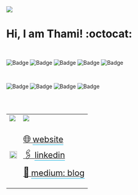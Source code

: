 <img src="./assets/img/git.gif">

# Hi, I am Thami! :octocat:

<br>

![Badge](https://img.shields.io/badge/pronouns-ela_/_she_/_zij-8f2d56)
![Badge](https://img.shields.io/badge/hobby-triathlon-4e148c)
![Badge](https://img.shields.io/badge/location-veldhoven_|_netherland-104911)
![Badge](https://img.shields.io/badge/mba-software_engineering-d62828)
![Badge](https://img.shields.io/badge/graduation_in_progress-software_engineering-003049)

<br>

![Badge](https://img.shields.io/badge/language-gray?style=for-the-badge&logo=javascript)
![Badge](https://img.shields.io/badge/framework-gray?style=for-the-badge&logo=vuedotjs)
![Badge](https://img.shields.io/badge/Adobe_%20_Experience_%20_Manager-gray?style=for-the-badge&logo=adobe&logoColor=red)
![Badge](https://img.shields.io/badge/a11y_|_web_accessibility-gray?style=for-the-badge)

<br>
<br>
<table style="border-color: transparent">
  <tr>
    <td style="border-color: transparent">
      <a href="https://gist.github.com/thamiavicente/d24ec39d380896e03a22896ae4a55c8f">
        <img src="https://gist.githubusercontent.com/thamiavicente/d24ec39d380896e03a22896ae4a55c8f/raw/16976e2b4226edae35aab835f60690f43f486696/projects.gif"/></a>
    </td>
    <td style="border-color: transparent" colspan="3">
      <a href="https://gist.github.com/thamiavicente/b82d6b1837e64e3003c042c9b454df1e">
        <img src="https://gist.githubusercontent.com/thamiavicente/b82d6b1837e64e3003c042c9b454df1e/raw/ee6c79b09b5d0bb7d0b54f89edca2ab9803f30eb/contact.gif"/></a>
    </td>
  </tr>
 <tr>
    <td style="border-color: transparent" rowspan="3">
      <img style="width: 100%" src="https://github-readme-stats.vercel.app/api/top-langs/?username=thamiavicente&layout=compact&title_color=03ADDF&bg_color=0D1117&text_color=fafafa" />
    </td>
    <td style="border-color: transparent; padding-top: 26px">
      <a href="https://linktr.ee/thamiavicente" target="_blank">
        <span style="font-size: 26px;">&#127760;</span>
        <span style="font-size: 22px; border-bottom: 1px solid #03addf; padding-bottom: 1px;">website</span>
      </a>
    </td>
 </tr>
 <tr>
    <td style="border-color: transparent">
      <a href="https://www.linkedin.com/in/thamiavicente/" target="_blank">
        <span style="font-size: 26px;">&#x1F587;&#xFE0F;</span>
        <span style="font-size: 22px; border-bottom: 1px solid #03addf; padding-bottom: 1px">linkedin</span>
      </a>
    </td>
 </tr>
  <tr>
    <td style="border-color: transparent; padding-bottom: 26px">
      <a href="https://medium.com/@thamiavicente" target="_blank">
        <span style="font-size: 26px;">&#128221;</span>
        <span style="font-size: 22px; border-bottom: 1px solid #03addf; padding-bottom: 1px;">medium: blog</span>
      </a>
    </td>
 </tr>
</table>
